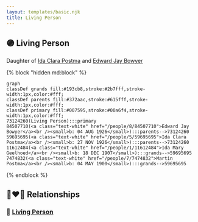 ```yaml
---
layout: templates/basic.njk
title: Living Person
---
```

## 🟣 Living Person

Daughter of [Ida Clara Postma](/people/5/59695695) and [Edward Jay Bowyer](/people/8/84507710)

{% block "hidden md:block" %}
```mermaid
graph
classDef grands fill:#193cb8,stroke:#2b7fff,stroke-width:1px,color:#fff;
classDef parents fill:#372aac,stroke:#615fff,stroke-width:1px,color:#fff;
classDef primary fill:#007595,stroke:#00a6f4,stroke-width:1px,color:#fff;
73124260(Living Person):::primary
84507710(<a class="text-white" href="/people/8/84507710">Edward Jay Bowyer</a><br /><small>b: 04 AUG 1926</small>):::parents-->73124260
59695695(<a class="text-white" href="/people/5/59695695">Ida Clara Postma</a><br /><small>b: 27 NOV 1926</small>):::parents-->73124260
11612484(<a class="text-white" href="/people/1/11612484">Ida Mary Geelhoed</a><br /><small>b: 18 DEC 1907</small>):::grands-->59695695
7474832(<a class="text-white" href="/people/7/7474832">Martin Postma</a><br /><small>b: 04 MAY 1900</small>):::grands-->59695695
```
{% endblock %}

## 👩‍❤️‍👨 Relationships

### 🔵 [Living Person](/people/5/56487019)
